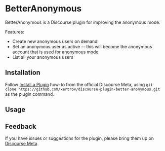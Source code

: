 # BetterAnonymous

BetterAnonymous is a Discourse plugin for improving the anonymous mode.

Features:

* Create new anonymous users on demand
* Set an anonymous user as active -- this will become the anonymous account that is used for anonymous mode
* List all your anonymous users

## Installation

Follow [Install a Plugin](https://meta.discourse.org/t/install-a-plugin/19157)
how-to from the official Discourse Meta, using `git clone https://github.com/xertrov/discourse-plugin-better-anonymous.git`
as the plugin command.

## Usage

## Feedback

If you have issues or suggestions for the plugin, please bring them up on
[Discourse Meta](https://meta.discourse.org).
